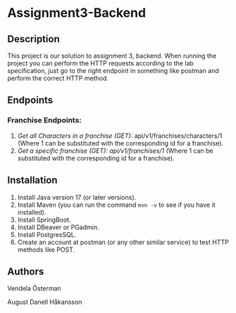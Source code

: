 # Assignment3-Backend
## Description
This project is our solution to assignment 3, backend. When running the project you can perform the HTTP requests according to the lab specification, just go to the right endpoint in something like postman and perform the correct HTTP method. 

## Endpoints
### Franchise Endpoints:
1. *Get all Characters in a franchise (GET):* api/v1/franchises/characters/1 (Where 1 can be substituted with the corresponding id for a franchise).
2. *Get a specific franchise (GET): api/v1/franchises/1* (Where 1 can be substituted with the corresponding id for a franchise).

## Installation
1. Install Java version 17 (or later versions).
2. Install Maven (you can run the command `mvn -v` to see if you have it installed).
3. Install SpringBoot.
4. Install DBeaver or PGadmin.
5. Install PostgresSQL. 
6. Create an account at postman (or any other similar service) to test HTTP methods like POST.

## Authors
Vendela Österman

August Danell Håkansson
